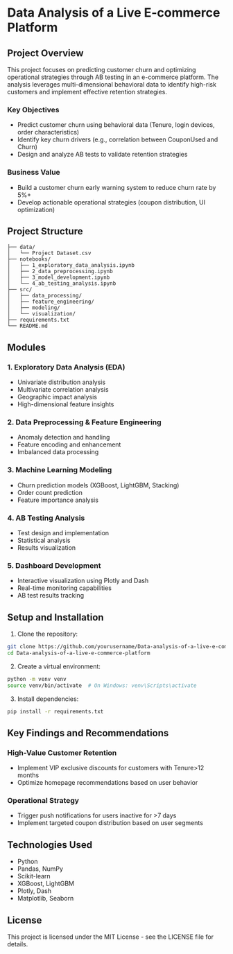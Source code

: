 # Data Analysis of a Live E-commerce Platform

## Project Overview
This project focuses on predicting customer churn and optimizing operational strategies through AB testing in an e-commerce platform. The analysis leverages multi-dimensional behavioral data to identify high-risk customers and implement effective retention strategies.

### Key Objectives
- Predict customer churn using behavioral data (Tenure, login devices, order characteristics)
- Identify key churn drivers (e.g., correlation between CouponUsed and Churn)
- Design and analyze AB tests to validate retention strategies

### Business Value
- Build a customer churn early warning system to reduce churn rate by 5%+
- Develop actionable operational strategies (coupon distribution, UI optimization)

## Project Structure
```
├── data/
│   └── Project Dataset.csv
├── notebooks/
│   ├── 1_exploratory_data_analysis.ipynb
│   ├── 2_data_preprocessing.ipynb
│   ├── 3_model_development.ipynb
│   └── 4_ab_testing_analysis.ipynb
├── src/
│   ├── data_processing/
│   ├── feature_engineering/
│   ├── modeling/
│   └── visualization/
├── requirements.txt
└── README.md
```

## Modules

### 1. Exploratory Data Analysis (EDA)
- Univariate distribution analysis
- Multivariate correlation analysis
- Geographic impact analysis
- High-dimensional feature insights

### 2. Data Preprocessing & Feature Engineering
- Anomaly detection and handling
- Feature encoding and enhancement
- Imbalanced data processing

### 3. Machine Learning Modeling
- Churn prediction models (XGBoost, LightGBM, Stacking)
- Order count prediction
- Feature importance analysis

### 4. AB Testing Analysis
- Test design and implementation
- Statistical analysis
- Results visualization

### 5. Dashboard Development
- Interactive visualization using Plotly and Dash
- Real-time monitoring capabilities
- AB test results tracking

## Setup and Installation

1. Clone the repository:
```bash
git clone https://github.com/yourusername/Data-analysis-of-a-live-e-commerce-platform.git
cd Data-analysis-of-a-live-e-commerce-platform
```

2. Create a virtual environment:
```bash
python -m venv venv
source venv/bin/activate  # On Windows: venv\Scripts\activate
```

3. Install dependencies:
```bash
pip install -r requirements.txt
```

## Key Findings and Recommendations

### High-Value Customer Retention
- Implement VIP exclusive discounts for customers with Tenure>12 months
- Optimize homepage recommendations based on user behavior

### Operational Strategy
- Trigger push notifications for users inactive for >7 days
- Implement targeted coupon distribution based on user segments

## Technologies Used
- Python
- Pandas, NumPy
- Scikit-learn
- XGBoost, LightGBM
- Plotly, Dash
- Matplotlib, Seaborn

## License
This project is licensed under the MIT License - see the LICENSE file for details. 